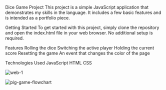 Dice Game Project
This project is a simple JavaScript application that demonstrates my skills in the language. It includes a few basic features and is intended as a portfolio piece.

Getting Started
To get started with this project, simply clone the repository and open the index.html file in your web browser. No additional setup is required.

Features
Rolling the dice
Switching the active player
Holding the current score
Resetting the game
An event that changes the color of the page

Technologies Used
JavaScript
HTML
CSS

![web-1](https://user-images.githubusercontent.com/90528783/186223386-a4d130ad-a1b7-4b92-953f-d475e41fe068.jpg)



![pig-game-flowchart](https://user-images.githubusercontent.com/90528783/208732535-bd6d85a6-7a52-4da8-981e-c10473ac7e85.png)
